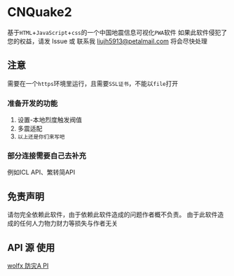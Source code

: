 # CNQuake2
基于`HTML`+`JavaScript`+`css`的一个中国地震信息可视化`PWA`软件
如果此软件侵犯了您的权益，请发 Issue 或 联系我 liujh5913@petalmail.com
将会尽快处理

## 注意
需要在一个`https`环境里运行，且需要`SSL证书`，不能以`file`打开

### 准备开发的功能
1. 设置-本地烈度触发阀值
2. 多震适配
3. `以上还是你们来写吧`

### 部分连接需要自己去补充
例如ICL API、繁转简API

## 免责声明
请勿完全依赖此软件，由于依赖此软件造成的问题作者概不负责。
由于此软件造成的任何人力物力财力等损失与作者无关

## API 源 使用
[wolfx 防灾A PI](https://wolfx.jp/apidoc)
